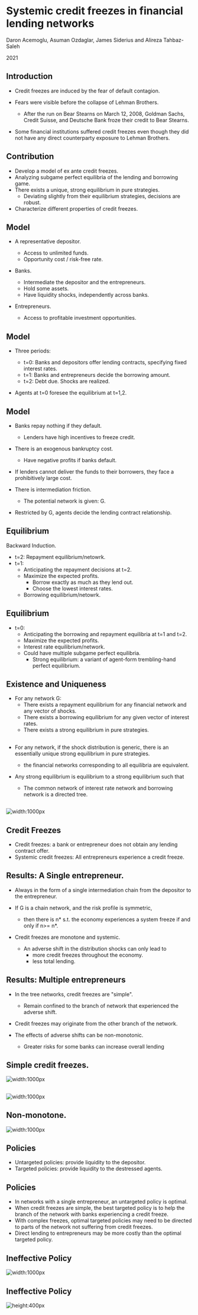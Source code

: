 <!--
theme: gaia
class:
 - invert
headingDivider: 2 
paginate: true
-->

<!--
_class:
 - lead
 - invert
-->

# Systemic credit freezes in financial lending networks

Daron Acemoglu, Asuman Ozdaglar, James Siderius and Alireza Tahbaz-Saleh

2021 

## Introduction
- Credit freezes are induced by the fear of default contagion.
 
- Fears were visible before the collapse of Lehman Brothers.
  - After the run on Bear Stearns on March 12, 2008, Goldman Sachs, Credit Suisse, and Deutsche Bank froze their credit to Bear Stearns.

- Some financial institutions suffered credit freezes even though they did not have any direct counterparty exposure to Lehman Brothers.
  
## Contribution
- Develop a model of ex ante credit freezes.
- Analyzing subgame perfect equilibria of the lending and borrowing game.
- There exists a unique, strong equilibrium in pure strategies.
  - Deviating slightly from their equilibrium strategies, decisions are robust.
- Characterize different properties of credit freezes. 

## Model

- A representative depositor.
  - Access to unlimited funds.
  - Opportunity cost / risk-free rate.
 
- Banks.
  - Intermediate the depositor and the entrepreneurs.
  - Hold some assets. 
  - Have liquidity shocks, independently across banks.

- Entrepreneurs.
  - Access to profitable investment opportunities.


## Model
- Three periods:
  - t=0: Banks and depositors offer lending contracts, specifying fixed interest rates.
  - t=1: Banks and entrepreneurs decide the borrowing amount.
  - t=2: Debt due. Shocks are realized. 

- Agents at t=0 foresee the equilibrium at t=1,2.

## Model
- Banks repay nothing if they default.
  - Lenders have high incentives to freeze credit.

- There is an exogenous bankruptcy cost.
  - Have negative profits if banks default.
  
- If lenders cannot deliver the funds to their borrowers, they face a prohibitively large cost.
  

- There is intermediation friction.
  - The potential network is given: G.
- Restricted by G, agents decide the lending contract relationship.


## Equilibrium
Backward Induction.
- t=2: Repayment equilibrium/netowrk.
- t=1: 
  - Anticipating the repayment decisions at t=2.
  - Maximize the expected profits. 
    - Borrow exactly as much as they lend out.
    - Choose the lowest interest rates.
  - Borrowing equilibrium/netowrk.

## Equilibrium
- t=0:
  - Anticipating the borrowing and repayment equilibria at t=1 and t=2.
  - Maximize the expected profits.
  - Interest rate equilibrium/network.
  - Could have multiple subgame perfect equilibria.
    - Strong equilibrium: a variant of agent-form trembling-hand perfect equilibrium.




## Existence and Uniqueness
- For any network G:
  - There exists a repayment equilibrium for any financial network and any vector of shocks.
  - There exists a borrowing equilibrium for any given vector of interest rates.
  - There exists a strong equilibrium in pure strategies. 


## 
- For any network, if the shock distribution is generic, there is an essentially unique strong equilibrium in pure strategies.
  - the financial networks corresponding to all equilibria are equivalent.

- Any strong equilibrium is equilibrium to a strong equilibrium such that 
  - The common network of interest rate network and borrowing network is a directed tree.

## 
![width:1000px](img/directed_tree.png)

## Credit Freezes
- Credit freezes: a bank or entrepreneur does not obtain any lending contract offer.
- Systemic credit freezes: All entrepreneurs experience a credit freeze.




## Results: A Single entrepreneur.
- Always in the form of a single intermediation chain from the depositor to the entrepreneur.

- If G is a chain network, and the risk profile is symmetric,
  - then there is n* s.t. the economy experiences a system freeze if and only if n>= n*.

- Credit freezes are monotone and systemic.
  - An adverse shift in the distribution shocks can only lead to 
    - more credit freezes throughout the economy. 
    - less total lending.


## Results: Multiple entrepreneurs
- In the tree networks, credit freezes are "simple".
  -  Remain confined to the branch of network that experienced the adverse shift.

- Credit freezes may originate from the other branch of the network.

- The effects of adverse shifts can be non-monotonic.
  - Greater risks for some banks can increase overall lending

## Simple credit freezes.
![width:1000px](img/simple_freezes.png)

## 
![width:1000px](img/freeze_other_branch.png)

## Non-monotone.
![width:1000px](img/Nonmonotone_2.png)


## Policies
- Untargeted policies: provide liquidity to the depositor.
- Targeted policies: provide liquidity to the destressed agents.

## Policies
- In networks with a single entrepreneur, an untargeted policy is optimal.
- When credit freezes are simple, the best targeted policy is to help the branch of the network with banks experiencing a credit freeze.
- With complex freezes, optimal targeted policies may need to be directed to parts of the network not suffering from credit freezes.
- Direct lending to entrepreneurs may be more costly than the optimal targeted policy.

## Ineffective Policy
![width:1000px](img/freeze_other_branch.png)

## Ineffective Policy
![height:400px](img/ineffective_policy.png)

